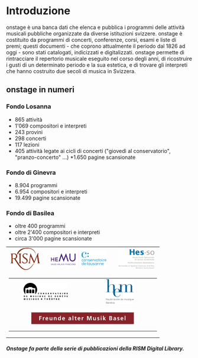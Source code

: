 # Introduzione

onstage è una banca dati che elenca e pubblica i programmi delle attività musicali pubbliche organizzate da diverse istituzioni svizzere. onstage è costituito da programmi di concerti, conferenze, corsi, esami e liste di premi; questi documenti - che coprono attualmente il periodo dal 1826 ad oggi - sono stati catalogati, indicizzati e digitalizzati. onstage permette di rintracciare il repertorio musicale eseguito nel corso degli anni, di ricostruire i gusti di un determinato periodo e la sua estetica, e di trovare gli interpreti che hanno costruito due secoli di musica in Svizzera.

## onstage in numeri

### Fondo Losanna

* 865 attività
* 1'069 compositori e interpreti
* 243 provini
* 298 concerti
* 117 lezioni
* 405 attività legate ai cicli di concerti ("giovedì al conservatorio", "pranzo-concerto" ...)
*1.650 pagine scansionate

### Fondo di Ginevra

* 8.904 programmi
* 6.954 compositori e interpreti
* 19.499 pagine scansionate

### Fondo di Basilea

* oltre 400 programmi
* oltre 2'400 compositori e interpreti
* circa 3'000 pagine scansionate

<!-- Old Onstage logos-->
<div>
	<table border="0" cellspacing="10px" style="margin: 0 auto;text-align:center">
		<tr>
			<td align="center">
				<a href="http://www.rism-ch.org" target="_blank"><img src="https://raw.githubusercontent.com/rism-ch/onstage-texts/master/images/logo-rism.png" width="80px" border="0"></a>
			</td>
			<td align="center">
				<a href="http://www.hemu.ch" target="_blank"><img src="https://raw.githubusercontent.com/rism-ch/onstage-texts/master/images/logo-cdl-hemu.jpg" width="150px" border="0"></a>
			</td>
			<td align="center">
				<a href="http://www.hes-so.ch" target="_blank"><img src="https://raw.githubusercontent.com/rism-ch/onstage-texts/master/images/logo-hesso-s.png" width="100px" border="0"></a>
			</td>
		</tr>
    <tr>
      <td colspan=3>
        <table width="100%">
          <tr>
      			<td align="center" width="50%">
      				<a href="http://www.cmusge.ch" target="_blank"><img src="https://raw.githubusercontent.com/rism-ch/onstage-texts/master/images/logo-cmusge.png" width="120px" border="0"></a>
      			</td>
      			<td align="center" width="50%">
      				<a href="https://www.hesge.ch/hem" target="_blank"><img src="https://raw.githubusercontent.com/rism-ch/onstage-texts/master/images/logo-hem-ge.png" width="75px" border="0"></a>
      			</td>
          </tr>
          <tr>
            <td align="center" colspan=2 style="padding: 10px">
              <a href="http://famb.ch/" target="_blank"><img src="https://raw.githubusercontent.com/rism-ch/onstage-texts/master/images/famb_logo_pantone.jpg" width="75%"></a>
            </td>
        </table>
      </td>
	</table>
</div>

##### Onstage fa parte della serie di pubblicazioni della RISM Digital Library.
